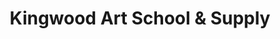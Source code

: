 ---
title: "Kingwood Art School & Supply"
url: /kingwood/kingwood-art-school-and-supply/
shop: art
---